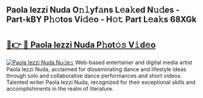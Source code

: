 ## Paola Iezzi Nuda O𝚗𝚕yf𝚊ns L𝚎a𝚔ed N𝚞𝚍es - Part-kBY P𝚑𝚘tos Vi𝚍𝚎o - H𝚘𝚝 Part L𝚎a𝚔s 68XGk

# <h2><a href="http://kf2w4c.oniu.top/?m=Paola+Iezzi+Nuda">🔗👉 🔴 Paola Iezzi Nuda P𝚑ot𝚘𝚜 V𝚒d𝚎o</a></h2>

[![Paola Iezzi Nuda Nu𝚍e𝚜](https://i.imgur.com/0qMVB7G.gif)](http://kf2w4c.oniu.top/?m=Paola+Iezzi+Nuda)
Web-based entertainer and digital media artist Paola Iezzi Nuda, acclaimed for disseminating dance and lifestyle ideas through solo and collaborative dance performances and short videos. Talented writer Paola Iezzi Nuda, recognized for their exceptional skills and accomplishments in the realm of literature.  
